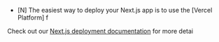 
- [N]
The easiest way to deploy your Next.js app is to use the [Vercel Platform] f

Check out our [Next.js deployment documentation](https://nextjs.org/docs/deployment) for more detai
